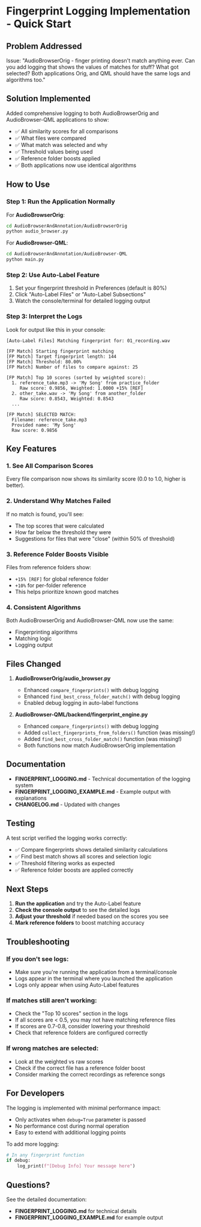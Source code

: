 # Fingerprint Logging Implementation - Quick Start

## Problem Addressed

Issue: "AudioBrowserOrig - finger printing doesn't match anything ever. Can you add logging that shows the values of matches for stuff? What got selected? Both applications Orig, and QML should have the same logs and algorithms too."

## Solution Implemented

Added comprehensive logging to both AudioBrowserOrig and AudioBrowser-QML applications to show:
- ✅ All similarity scores for all comparisons
- ✅ What files were compared
- ✅ What match was selected and why
- ✅ Threshold values being used
- ✅ Reference folder boosts applied
- ✅ Both applications now use identical algorithms

## How to Use

### Step 1: Run the Application Normally

For **AudioBrowserOrig**:
```bash
cd AudioBrowserAndAnnotation/AudioBrowserOrig
python audio_browser.py
```

For **AudioBrowser-QML**:
```bash
cd AudioBrowserAndAnnotation/AudioBrowser-QML
python main.py
```

### Step 2: Use Auto-Label Feature

1. Set your fingerprint threshold in Preferences (default is 80%)
2. Click "Auto-Label Files" or "Auto-Label Subsections"
3. Watch the console/terminal for detailed logging output

### Step 3: Interpret the Logs

Look for output like this in your console:

```
[Auto-Label Files] Matching fingerprint for: 01_recording.wav

[FP Match] Starting fingerprint matching
[FP Match] Target fingerprint length: 144
[FP Match] Threshold: 80.00%
[FP Match] Number of files to compare against: 25

[FP Match] Top 10 scores (sorted by weighted score):
  1. reference_take.mp3 -> 'My Song' from practice_folder
     Raw score: 0.9856, Weighted: 1.0000 +15% [REF]
  2. other_take.wav -> 'My Song' from another_folder
     Raw score: 0.8543, Weighted: 0.8543
  ...

[FP Match] SELECTED MATCH:
  Filename: reference_take.mp3
  Provided name: 'My Song'
  Raw score: 0.9856
```

## Key Features

### 1. See All Comparison Scores
Every file comparison now shows its similarity score (0.0 to 1.0, higher is better).

### 2. Understand Why Matches Failed
If no match is found, you'll see:
- The top scores that were calculated
- How far below the threshold they were
- Suggestions for files that were "close" (within 50% of threshold)

### 3. Reference Folder Boosts Visible
Files from reference folders show:
- `+15% [REF]` for global reference folder
- `+10%` for per-folder reference
- This helps prioritize known good matches

### 4. Consistent Algorithms
Both AudioBrowserOrig and AudioBrowser-QML now use the same:
- Fingerprinting algorithms
- Matching logic
- Logging output

## Files Changed

1. **AudioBrowserOrig/audio_browser.py**
   - Enhanced `compare_fingerprints()` with debug logging
   - Enhanced `find_best_cross_folder_match()` with debug logging
   - Enabled debug logging in auto-label functions

2. **AudioBrowser-QML/backend/fingerprint_engine.py**
   - Enhanced `compare_fingerprints()` with debug logging
   - Added `collect_fingerprints_from_folders()` function (was missing!)
   - Added `find_best_cross_folder_match()` function (was missing!)
   - Both functions now match AudioBrowserOrig implementation

## Documentation

- **FINGERPRINT_LOGGING.md** - Technical documentation of the logging system
- **FINGERPRINT_LOGGING_EXAMPLE.md** - Example output with explanations
- **CHANGELOG.md** - Updated with changes

## Testing

A test script verified the logging works correctly:
- ✅ Compare fingerprints shows detailed similarity calculations
- ✅ Find best match shows all scores and selection logic
- ✅ Threshold filtering works as expected
- ✅ Reference folder boosts are applied correctly

## Next Steps

1. **Run the application** and try the Auto-Label feature
2. **Check the console output** to see the detailed logs
3. **Adjust your threshold** if needed based on the scores you see
4. **Mark reference folders** to boost matching accuracy

## Troubleshooting

### If you don't see logs:
- Make sure you're running the application from a terminal/console
- Logs appear in the terminal where you launched the application
- Logs only appear when using Auto-Label features

### If matches still aren't working:
- Check the "Top 10 scores" section in the logs
- If all scores are < 0.5, you may not have matching reference files
- If scores are 0.7-0.8, consider lowering your threshold
- Check that reference folders are configured correctly

### If wrong matches are selected:
- Look at the weighted vs raw scores
- Check if the correct file has a reference folder boost
- Consider marking the correct recordings as reference songs

## For Developers

The logging is implemented with minimal performance impact:
- Only activates when `debug=True` parameter is passed
- No performance cost during normal operation
- Easy to extend with additional logging points

To add more logging:
```python
# In any fingerprint function
if debug:
    log_print(f"[Debug Info] Your message here")
```

## Questions?

See the detailed documentation:
- **FINGERPRINT_LOGGING.md** for technical details
- **FINGERPRINT_LOGGING_EXAMPLE.md** for example output
